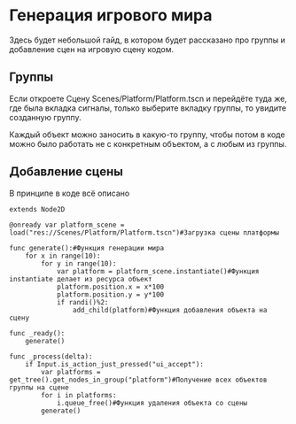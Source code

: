 # Генерация игрового мира

Здесь будет небольшой гайд, в котором будет рассказано про группы и добавление сцен на игровую сцену кодом.

## Группы

Если откроете Сцену Scenes/Platform/Platform.tscn и перейдёте туда же, где была вкладка сигналы, только выберите вкладку группы, то увидите созданную группу.

Каждый объект можно заносить в какую-то группу, чтобы потом в коде можно было работать не с конкретным объектом, а с любым из группы.

## Добавление сцены

В принципе в коде всё описано

```
extends Node2D

@onready var platform_scene = load("res://Scenes/Platform/Platform.tscn")#Загрузка сцены платформы

func generate():#Функция генерации мира
	for x in range(10):
		for y in range(10):
			var platform = platform_scene.instantiate()#Функция instantiate делает из ресурса объект
			platform.position.x = x*100
			platform.position.y = y*100
			if randi()%2:
				add_child(platform)#Функция добавления объекта на сцену

func _ready():
	generate()

func _process(delta):
	if Input.is_action_just_pressed("ui_accept"):
		var platforms = get_tree().get_nodes_in_group("platform")#Получение всех объектов группы на сцене
		for i in platforms:
			i.queue_free()#Функция удаления объекта со сцены
		generate()

```
